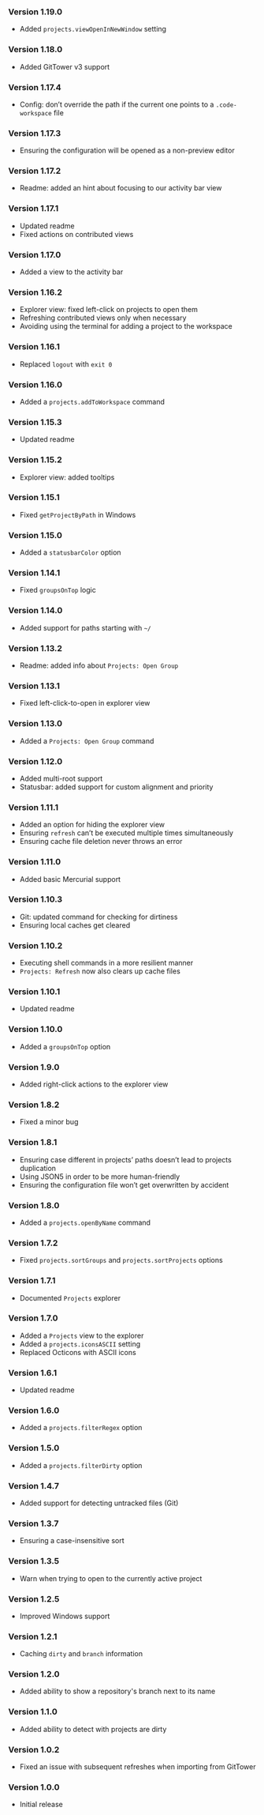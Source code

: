 ### Version 1.19.0
- Added `projects.viewOpenInNewWindow` setting

### Version 1.18.0
- Added GitTower v3 support

### Version 1.17.4
- Config: don’t override the path if the current one points to a `.code-workspace` file

### Version 1.17.3
- Ensuring the configuration will be opened as a non-preview editor

### Version 1.17.2
- Readme: added an hint about focusing to our activity bar view

### Version 1.17.1
- Updated readme
- Fixed actions on contributed views

### Version 1.17.0
- Added a view to the activity bar

### Version 1.16.2
- Explorer view: fixed left-click on projects to open them
- Refreshing contributed views only when necessary
- Avoiding using the terminal for adding a project to the workspace

### Version 1.16.1
- Replaced `logout` with `exit 0`

### Version 1.16.0
- Added a `projects.addToWorkspace` command

### Version 1.15.3
- Updated readme

### Version 1.15.2
- Explorer view: added tooltips

### Version 1.15.1
- Fixed `getProjectByPath` in Windows

### Version 1.15.0
- Added a `statusbarColor` option

### Version 1.14.1
- Fixed `groupsOnTop` logic

### Version 1.14.0
- Added support for paths starting with `~/`

### Version 1.13.2
- Readme: added info about `Projects: Open Group`

### Version 1.13.1
- Fixed left-click-to-open in explorer view

### Version 1.13.0
- Added a `Projects: Open Group` command

### Version 1.12.0
- Added multi-root support
- Statusbar: added support for custom alignment and priority

### Version 1.11.1
- Added an option for hiding the explorer view
- Ensuring `refresh` can’t be executed multiple times simultaneously
- Ensuring cache file deletion never throws an error

### Version 1.11.0
- Added basic Mercurial support

### Version 1.10.3
- Git: updated command for checking for dirtiness
- Ensuring local caches get cleared

### Version 1.10.2
- Executing shell commands in a more resilient manner
- `Projects: Refresh` now also clears up cache files

### Version 1.10.1
- Updated readme

### Version 1.10.0
- Added a `groupsOnTop` option

### Version 1.9.0
- Added right-click actions to the explorer view

### Version 1.8.2
- Fixed a minor bug

### Version 1.8.1
- Ensuring case different in projects’ paths doesn’t lead to projects duplication
- Using JSON5 in order to be more human-friendly
- Ensuring the configuration file won’t get overwritten by accident

### Version 1.8.0
- Added a `projects.openByName` command

### Version 1.7.2
- Fixed `projects.sortGroups` and `projects.sortProjects` options

### Version 1.7.1
- Documented `Projects` explorer

### Version 1.7.0
- Added a `Projects` view to the explorer
- Added a `projects.iconsASCII` setting
- Replaced Octicons with ASCII icons

### Version 1.6.1
- Updated readme

### Version 1.6.0
- Added a `projects.filterRegex` option

### Version 1.5.0
- Added a `projects.filterDirty` option

### Version 1.4.7
- Added support for detecting untracked files (Git)

### Version 1.3.7
- Ensuring a case-insensitive sort

### Version 1.3.5
- Warn when trying to open to the currently active project

### Version 1.2.5
- Improved Windows support

### Version 1.2.1
- Caching `dirty` and `branch` information

### Version 1.2.0
- Added ability to show a repository's branch next to its name

### Version 1.1.0
- Added ability to detect with projects are dirty

### Version 1.0.2
- Fixed an issue with subsequent refreshes when importing from GitTower

### Version 1.0.0
- Initial release
